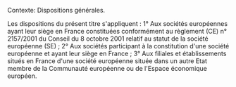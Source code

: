 Contexte: Dispositions générales.

Les dispositions du présent titre s'appliquent : 1° Aux sociétés européennes ayant leur siège en France constituées conformément au règlement (CE) n° 2157/2001 du Conseil du 8 octobre 2001 relatif au statut de la société européenne (SE) ; 2° Aux sociétés participant à la constitution d'une société européenne et ayant leur siège en France ; 3° Aux filiales et établissements situés en France d'une société européenne située dans un autre Etat membre de la Communauté européenne ou de l'Espace économique européen.